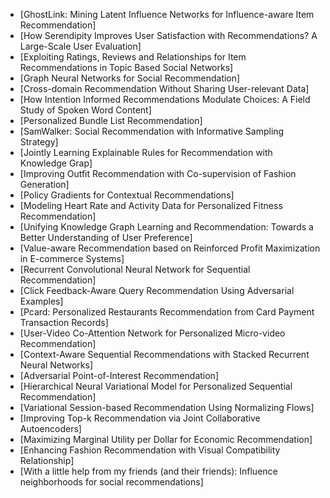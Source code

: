 
- [GhostLink: Mining Latent Influence Networks for Influence-aware Item Recommendation]
- [How Serendipity Improves User Satisfaction with Recommendations? A Large-Scale User Evaluation] 
- [Exploiting Ratings, Reviews and Relationships for Item Recommendations in Topic Based Social Networks]
- [Graph Neural Networks for Social Recommendation]
- [Cross-domain Recommendation Without Sharing User-relevant Data]
- [How Intention Informed Recommendations Modulate Choices: A Field Study of Spoken Word Content]
- [Personalized Bundle List Recommendation]
- [SamWalker: Social Recommendation with Informative Sampling Strategy]
- [Jointly Learning Explainable Rules for Recommendation with Knowledge Grap]
- [Improving Outfit Recommendation with Co-supervision of Fashion Generation]
- [Policy Gradients for Contextual Recommendations]
- [Modeling Heart Rate and Activity Data for Personalized Fitness Recommendation]
- [Unifying Knowledge Graph Learning and Recommendation: Towards a Better Understanding of User Preference]
- [Value-aware Recommendation based on Reinforced Profit Maximization in E-commerce Systems]
- [Recurrent Convolutional Neural Network for Sequential Recommendation]
- [Click Feedback-Aware Query Recommendation Using Adversarial Examples]
- [Pcard: Personalized Restaurants Recommendation from Card Payment Transaction Records]
- [User-Video Co-Attention Network for Personalized Micro-video Recommendation]
- [Context-Aware Sequential Recommendations with Stacked Recurrent Neural Networks]
- [Adversarial Point-of-Interest Recommendation]
- [Hierarchical Neural Variational Model for Personalized Sequential Recommendation]
- [Variational Session-based Recommendation Using Normalizing Flows]
- [Improving Top-k Recommendation via Joint Collaborative Autoencoders]
- [Maximizing Marginal Utility per Dollar for Economic Recommendation]
- [Enhancing Fashion Recommendation with Visual Compatibility Relationship]
- [With a little help from my friends (and their friends): Influence neighborhoods for social recommendations]
